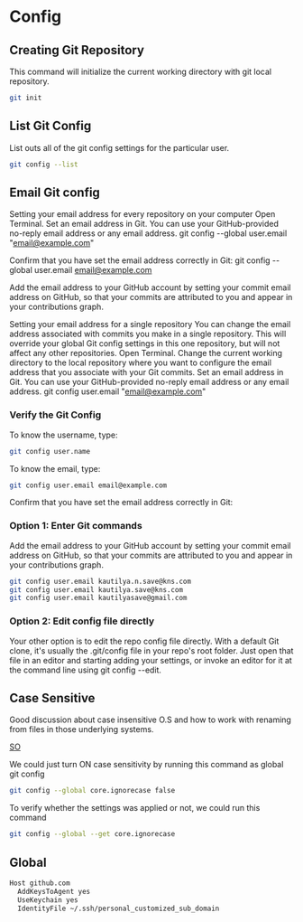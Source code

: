 # Config

## Creating Git Repository

This command will initialize the current working directory with git local repository.

```sh
git init
```

## List Git Config

List outs all of the git config settings for the particular user.

```sh
git config --list
```

## Email Git config

Setting your email address for every repository on your computer Open Terminal. Set an email address in Git. You can use your GitHub-provided no-reply email address or any email address. git config --global user.email "email@example.com"

Confirm that you have set the email address correctly in Git: git config --global user.email email@example.com

Add the email address to your GitHub account by setting your commit email address on GitHub, so that your commits are attributed to you and appear in your contributions graph.

Setting your email address for a single repository You can change the email address associated with commits you make in a single repository. This will override your global Git config settings in this one repository, but will not affect any other repositories. Open Terminal. Change the current working directory to the local repository where you want to configure the email address that you associate with your Git commits. Set an email address in Git. You can use your GitHub-provided no-reply email address or any email address. git config user.email "email@example.com"

### Verify the Git Config

To know the username, type:

```bash
git config user.name
``` 

To know the email, type:

```bash
git config user.email email@example.com
```

Confirm that you have set the email address correctly in Git:

### Option 1: Enter Git commands

Add the email address to your GitHub account by setting your commit email address on GitHub, so that your commits are attributed to you and appear in your contributions graph.

```sh
git config user.email kautilya.n.save@kns.com
git config user.email kautilya.save@kns.com
git config user.email kautilyasave@gmail.com
```

### Option 2: Edit config file directly

Your other option is to edit the repo config file directly. With a default Git clone, it's usually the .git/config file in your repo's root folder. Just open that file in an editor and starting adding your settings, or invoke an editor for it at the command line using git config --edit.

## Case Sensitive

Good discussion about case insensitive O.S and how to work with renaming from files in those underlying systems.

[SO](https://stackoverflow.com/questions/10523849/changing-capitalization-of-filenames-in-git)

We could just turn ON case sensitivity by running this command as global git config

```sh
git config --global core.ignorecase false
```

To verify whether the settings was applied or not, we could run this command

```sh
git config --global --get core.ignorecase
```



## Global


```bash
Host github.com
  AddKeysToAgent yes
  UseKeychain yes
  IdentityFile ~/.ssh/personal_customized_sub_domain
```